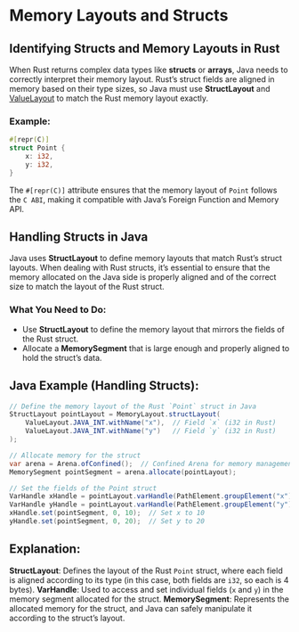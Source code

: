 # Memory Layouts and Structs

## Identifying Structs and Memory Layouts in Rust
When Rust returns complex data types like **structs** or **arrays**, Java needs to correctly interpret their memory layout. Rust’s struct fields are aligned in memory based on their type sizes, so Java must use **StructLayout** and [ValueLayout](value_layout.md) to match the Rust memory layout exactly.

### Example:
```rust
#[repr(C)]
struct Point {
    x: i32,
    y: i32,
}
```

The `#[repr(C)]` attribute ensures that the memory layout of `Point` follows the `C ABI`, making it compatible with Java’s Foreign Function and Memory API.

## Handling Structs in Java
Java uses **StructLayout** to define memory layouts that match Rust’s struct layouts. When dealing with Rust structs, it’s essential to ensure that the memory allocated on the Java side is properly aligned and of the correct size to match the layout of the Rust struct.

### What You Need to Do:
- Use **StructLayout** to define the memory layout that mirrors the fields of the Rust struct.
- Allocate a **MemorySegment** that is large enough and properly aligned to hold the struct’s data.

## Java Example (Handling Structs):
```java
// Define the memory layout of the Rust `Point` struct in Java
StructLayout pointLayout = MemoryLayout.structLayout(
    ValueLayout.JAVA_INT.withName("x"),  // Field `x` (i32 in Rust)
    ValueLayout.JAVA_INT.withName("y")   // Field `y` (i32 in Rust)
);

// Allocate memory for the struct
var arena = Arena.ofConfined();  // Confined Arena for memory management
MemorySegment pointSegment = arena.allocate(pointLayout);

// Set the fields of the Point struct
VarHandle xHandle = pointLayout.varHandle(PathElement.groupElement("x"));
VarHandle yHandle = pointLayout.varHandle(PathElement.groupElement("y"));
xHandle.set(pointSegment, 0, 10);  // Set x to 10
yHandle.set(pointSegment, 0, 20);  // Set y to 20
```

## Explanation:
**StructLayout**: Defines the layout of the Rust `Point` struct, where each field is aligned according to its type (in this case, both fields are `i32`, so each is 4 bytes).
**VarHandle**: Used to access and set individual fields (`x` and `y`) in the memory segment allocated for the struct.
**MemorySegment**: Represents the allocated memory for the struct, and Java can safely manipulate it according to the struct’s layout.
